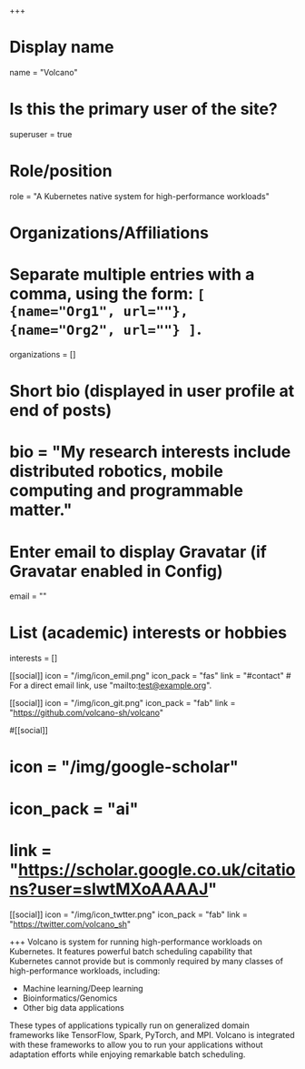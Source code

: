 +++
# Display name
name = "Volcano"

# Is this the primary user of the site?
superuser = true

# Role/position
role = "A Kubernetes native system for high-performance workloads"

# Organizations/Affiliations
#   Separate multiple entries with a comma, using the form: `[ {name="Org1", url=""}, {name="Org2", url=""} ]`.
organizations = []

# Short bio (displayed in user profile at end of posts)
# bio = "My research interests include distributed robotics, mobile computing and programmable matter."

# Enter email to display Gravatar (if Gravatar enabled in Config)
email = ""

# List (academic) interests or hobbies
interests = []

[[social]]
  icon = "/img/icon_emil.png"
  icon_pack = "fas"
  link = "#contact"  # For a direct email link, use "mailto:test@example.org".



 [[social]]
  icon = "/img/icon_git.png"
  icon_pack = "fab"
  link = "https://github.com/volcano-sh/volcano"

#[[social]]
 # icon = "/img/google-scholar"
 # icon_pack = "ai"
 # link = "https://scholar.google.co.uk/citations?user=sIwtMXoAAAAJ"

[[social]]
  icon = "/img/icon_twtter.png"
  icon_pack = "fab"
  link = "https://twitter.com/volcano_sh"

+++
Volcano is system for running high-performance workloads on Kubernetes. It features powerful batch scheduling capability that Kubernetes cannot provide but is commonly required by many classes of high-performance workloads, including:

- Machine learning/Deep learning
- Bioinformatics/Genomics
- Other big data applications

These types of applications typically run on generalized domain frameworks like TensorFlow, Spark, PyTorch, and MPI. Volcano is integrated with these frameworks to allow you to run your applications without adaptation efforts while enjoying remarkable batch scheduling.

